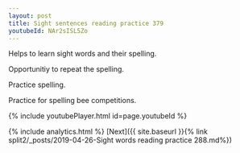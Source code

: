 ```yaml
---
layout: post
title: Sight sentences reading practice 379
youtubeId: NAr2sISL5Zo
---
```

 
 
Helps to learn sight words and their spelling.

Opportunitiy to repeat the spelling. 

Practice spelling. 
 
Practice for spelling bee competitions. 
 
{% include youtubePlayer.html id=page.youtubeId %}
 
 
{% include analytics.html %} 
[Next]({{ site.baseurl }}{% link  split2/_posts/2019-04-26-Sight words reading practice 288.md%})
 

